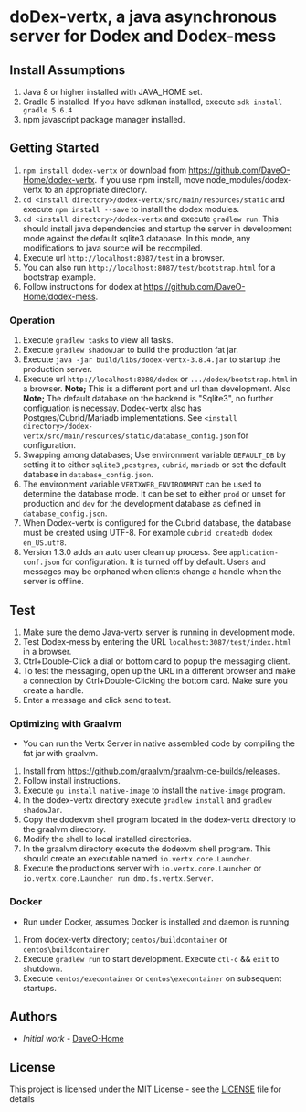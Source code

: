 # doDex-vertx, a java asynchronous server for Dodex and Dodex-mess

## Install Assumptions

1. Java 8 or higher installed with JAVA_HOME set.
2. Gradle 5 installed. If you have sdkman installed, execute ```sdk install gradle 5.6.4```
3. npm javascript package manager installed.

## Getting Started

1. ```npm install dodex-vertx``` or download from <https://github.com/DaveO-Home/dodex-vertx>. If you use npm install, move node_modules/dodex-vertx to an appropriate directory.
2. ```cd <install directory>/dodex-vertx/src/main/resources/static``` and execute ```npm install --save``` to install the dodex modules.
3. ```cd <install directory>/dodex-vertx``` and execute ```gradlew run```. This should install java dependencies and startup the server in development mode against the default sqlite3 database. In this mode, any modifications to java source will be recompiled.
4. Execute url ```http://localhost:8087/test``` in a browser.
5. You can also run ```http://localhost:8087/test/bootstrap.html``` for a bootstrap example.
6. Follow instructions for dodex at <https://github.com/DaveO-Home/dodex-mess>.

### Operation

1. Execute ```gradlew tasks``` to view all tasks.
2. Execute ```gradlew shadowJar``` to build the production fat jar.
3. Execute ```java -jar build/libs/dodex-vertx-3.8.4.jar``` to startup the production server.
4. Execute url ```http://localhost:8080/dodex``` or ```.../dodex/bootstrap.html``` in a browser. __Note;__ This is a different port and url than development. Also __Note;__ The default database on the backend is "Sqlite3", no further configuation is necessay. Dodex-vertx also has Postgres/Cubrid/Mariadb implementations. See ```<install directory>/dodex-vertx/src/main/resources/static/database_config.json``` for configuration.
5. Swapping among databases; Use environment variable ```DEFAULT_DB``` by setting it to either ```sqlite3``` ,```postgres```, ```cubrid```, ```mariadb``` or set the default database in ```database_config.json```.
6. The environment variable ```VERTXWEB_ENVIRONMENT``` can be used to determine the database mode. It can be set to either ``prod`` or unset for production and ``dev`` for the development database as defined in ``database_config.json``.
7. When Dodex-vertx is configured for the Cubrid database, the database must be created using UTF-8. For example ```cubrid createdb dodex en_US.utf8```.
8. Version 1.3.0 adds an auto user clean up process. See ```application-conf.json``` for configuration. It is turned off by default. Users and messages may be orphaned when clients change a handle when the server is offline.

## Test

1. Make sure the demo Java-vertx server is running in development mode.
2. Test Dodex-mess by entering the URL `localhost:3087/test/index.html` in a browser.
3. Ctrl+Double-Click a dial or bottom card to popup the messaging client.
4. To test the messaging, open up the URL in a different browser and make a connection by Ctrl+Double-Clicking the bottom card. Make sure you create a handle.
5. Enter a message and click send to test.

### Optimizing with Graalvm

* You can run the Vertx Server in native assembled code by compiling the fat jar with graalvm.

1. Install from <https://github.com/graalvm/graalvm-ce-builds/releases>.
2. Follow install instructions.
3. Execute ```gu install native-image``` to install the ```native-image``` program.
4. In the dodex-vertx directory execute ```gradlew install``` and ```gradlew shadowJar```.
5. Copy the dodexvm shell program located in the dodex-vertx directory to the graalvm directory.
6. Modify the shell to local installed directories.
7. In the graalvm directory execute the dodexvm shell program. This should create an executable named ```io.vertx.core.Launcher```.
8. Execute the productions server with ```io.vertx.core.Launcher``` or ```io.vertx.core.Launcher run dmo.fs.vertx.Server```.

### Docker

* Run under Docker, assumes Docker is installed and daemon is running.

1. From dodex-vertx directory; ```centos/buildcontainer``` or ```centos\buildcontainer```
2. Execute ```gradlew run``` to start development. Execute ```ctl-c``` && ```exit``` to shutdown.
3. Execute ```centos/execontainer``` or ```centos\execontainer``` on subsequent startups.

## Authors

* *Initial work* - [DaveO-Home](https://github.com/DaveO-Home)

## License

This project is licensed under the MIT License - see the [LICENSE](LICENSE) file for details
